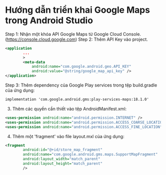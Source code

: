 # Hướng dẫn triển khai Google Maps trong Android Studio

Step 1: Nhận một khóa API Google Maps từ Google Cloud Console. (https://console.cloud.google.com)
Step 2: Thêm API Key vào project.

```xml
<application
        ...
        >
        <meta-data
            android:name="com.google.android.geo.API_KEY"
            android:value="@string/google_map_api_key" />
</application>
```
Step 3: Thêm dependency của Google Play services trong tệp build.gradle của ứng dụng:
```xml
implementation 'com.google.android.gms:play-services-maps:18.1.0'
```
3. Thêm các quyền cần thiết vào tệp AndroidManifest.xml:
```xml
<uses-permission android:name="android.permission.INTERNET" />
<uses-permission android:name="android.permission.ACCESS_COARSE_LOCATION" />
<uses-permission android:name="android.permission.ACCESS_FINE_LOCATION" />
```
4. Thêm một 'fragment' vào file layout.mxl của ứng dụng:
```xml
<fragment
        android:id="@+id/store_map_fragment"
        android:name="com.google.android.gms.maps.SupportMapFragment"
        android:layout_width="match_parent"
        android:layout_height="match_parent"
        />
```

